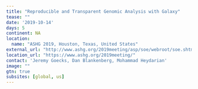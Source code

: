 ```yaml
---
title: "Reproducible and Transparent Genomic Analysis with Galaxy" 
tease: ""
date: '2019-10-14'
days: 5
continent: NA
location:
  name: "ASHG 2019, Houston, Texas, United States"
external_url: "http://www.ashg.org/2019meeting/asp/soe/webroot/soe.shtml#?search=galaxy"
location_url: "https://www.ashg.org/2019meeting/"
contact: 'Jeremy Goecks, Dan Blankenberg, Mohammad Heydarian'
image: ""
gtn: true
subsites: [global, us]
---
```


